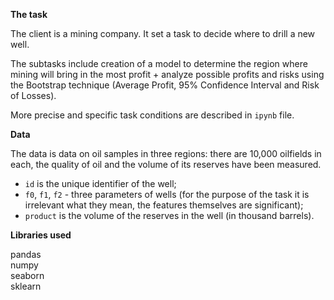 **The task**

The client is a mining company. It set a task to decide where to drill a new well.

The subtasks include creation of a model to determine the region where mining will bring in the most profit + analyze possible profits and risks using the Bootstrap technique (Average Profit, 95% Confidence Interval and Risk of Losses).

More precise and specific task conditions are described in `ipynb` file.

**Data**

The data is data on oil samples in three regions: there are 10,000 oilfields in each, the quality of oil and the volume of its reserves have been measured. 

 - `id` is the unique identifier of the well;
 - `f0`, `f1`, `f2` - three parameters of wells (for the purpose of the task it is irrelevant what they mean, the features themselves are significant);
 - `product` is the volume of the reserves in the well (in thousand barrels).

**Libraries used**

pandas <br/>
numpy <br/>
seaborn <br/>
sklearn
